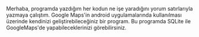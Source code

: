 Merhaba, programda yazdığım her kodun ne işe yaradığını yorum satırlarıyla yazmaya çalıştım. Google Maps'in android uygulamalarında kullanılması üzerinde kendinizi geliştirebileceğiniz bir program.
Bu programda SQLite ile GoogleMaps'de yapabileceklerinizi görebilirsiniz.
